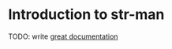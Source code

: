 # Introduction to str-man

TODO: write [great documentation](http://jacobian.org/writing/what-to-write/)

